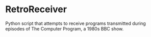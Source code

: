 # RetroReceiver
Python script that attempts to receive programs transmitted during episodes of The Computer Program, a 1980s BBC show.
